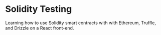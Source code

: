 # Solidity Testing
Learning how to use Solidity smart contracts with with Ethereum, Truffle, and Drizzle on a React front-end.